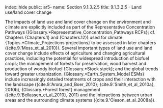 index: hide
public: ar5-
name: Section 9.1.3.2.5
title: 9.1.3.2.5 - Land use/land cover change

The impacts of land use and land cover change on the environment and climate are explicitly included as part of the Representative Concentration Pathways ({Glossary.*Representative_Concentration_Pathways RCPs}; cf. Chapters {Chapters.1} and {Chapters.12}) used for climate {Topics.*Climate_Projections projections} to be assessed in later chapters ({cite.9.'Moss_et_al_2010}). Several important types of land use and land cover change include effects of agriculture and changing agricultural practices, including the potential for widespread introduction of biofuel crops; the management of forests for preservation, wood harvest and production of woody biofuel {Glossary.*Stock stock}; and the global trends toward greater urbanization. {Glossary.*Earth_System_Model ESMs} include increasingly detailed treatments of crops and their interaction with the landscape ({cite.9.'Arora_and_Boer_2010}; {cite.9.'Smith_et_al_2010a}, 2010b), {Glossary.*Forest forest} management ({cite.9.'Bellassen_et_al_2010}, 2011) and the interactions between urban areas and the surrounding climate systems ({cite.9.'Oleson_et_al_2008a}).
